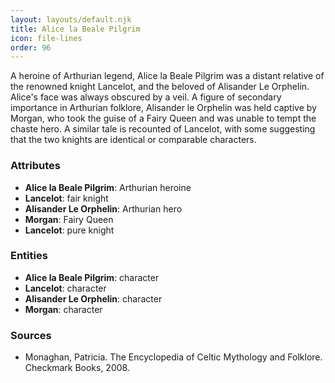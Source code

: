 ```yaml
---
layout: layouts/default.njk
title: Alice la Beale Pilgrim
icon: file-lines
order: 96
---
```

A heroine of Arthurian legend, Alice la Beale Pilgrim was a distant relative of the renowned knight Lancelot, and the beloved of Alisander Le Orphelin. Alice's face was always obscured by a veil. A figure of secondary importance in Arthurian folklore, Alisander le Orphelin was held captive by Morgan, who took the guise of a Fairy Queen and was unable to tempt the chaste hero. A similar tale is recounted of Lancelot, with some suggesting that the two knights are identical or comparable characters.

### Attributes

- **Alice la Beale Pilgrim**: Arthurian heroine
- **Lancelot**: fair knight
- **Alisander Le Orphelin**: Arthurian hero
- **Morgan**: Fairy Queen
- **Lancelot**: pure knight

### Entities

- **Alice la Beale Pilgrim**: character
- **Lancelot**: character
- **Alisander Le Orphelin**: character
- **Morgan**: character

### Sources

- Monaghan, Patricia. The Encyclopedia of Celtic Mythology and Folklore. Checkmark Books, 2008.

